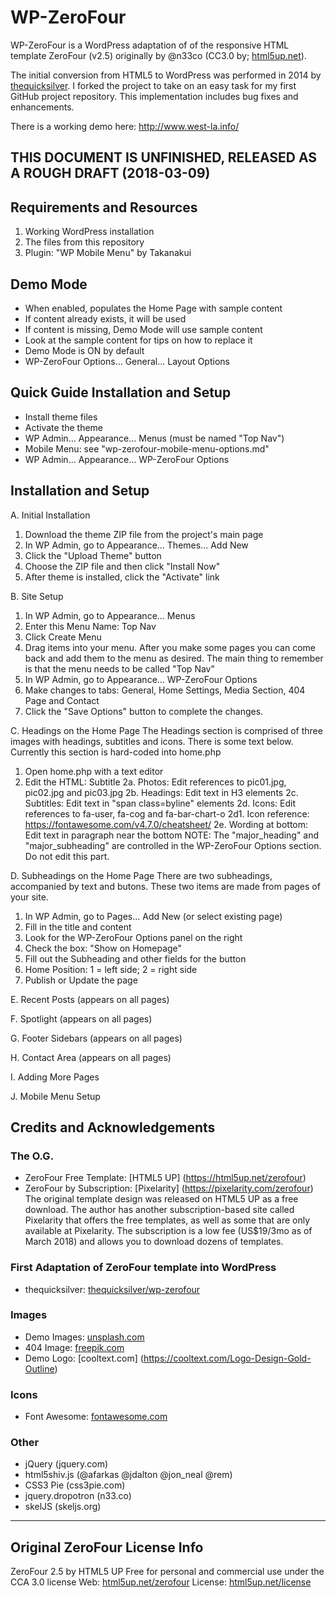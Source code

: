 # WP-ZeroFour

WP-ZeroFour is a WordPress adaptation of of the responsive HTML template ZeroFour (v2.5) originally by @n33co (CC3.0 by; [html5up.net](http://html5up.net/)).

The initial conversion from HTML5 to WordPress was performed in 2014 by [thequicksilver](https://github.com/thequicksilver/). I forked the project to take on an easy task for my first GitHub project repository. This implementation includes bug fixes and enhancements.

There is a working demo here: http://www.west-la.info/

## THIS DOCUMENT IS UNFINISHED, RELEASED AS A ROUGH DRAFT (2018-03-09)

## Requirements and Resources
1. Working WordPress installation
2. The files from this repository
3. Plugin: "WP Mobile Menu" by Takanakui 

## Demo Mode
* When enabled, populates the Home Page with sample content
* If content already exists, it will be used
* If content is missing, Demo Mode will use sample content
* Look at the sample content for tips on how to replace it
* Demo Mode is ON by default
* WP-ZeroFour Options... General... Layout Options

## Quick Guide Installation and Setup
* Install theme files
* Activate the theme
* WP Admin... Appearance... Menus (must be named "Top Nav")
* Mobile Menu: see "wp-zerofour-mobile-menu-options.md"
* WP Admin... Appearance... WP-ZeroFour Options

## Installation and Setup

A. Initial Installation
1. Download the theme ZIP file from the project's main page
2. In WP Admin, go to Appearance... Themes... Add New
3. Click the "Upload Theme" button
4. Choose the ZIP file and then click "Install Now"
5. After theme is installed, click the "Activate" link

B. Site Setup
1. In WP Admin, go to Appearance... Menus
2. Enter this Menu Name: Top Nav
3. Click Create Menu
4. Drag items into your menu. After you make some pages you can come back and add them to the menu as desired. The main thing to remember is that the menu needs to be called "Top Nav"
5. In WP Admin, go to Appearance... WP-ZeroFour Options
6. Make changes to tabs: General, Home Settings, Media Section, 404 Page and Contact
7. Click the "Save Options" button to complete the changes.

C. Headings on the Home Page
The Headings section is comprised of three images with headings, subtitles and icons. There is some text below. Currently this section is hard-coded into home.php
1. Open home.php with a text editor
2. Edit the HTML:
Subtitle
2a. Photos: Edit references to pic01.jpg, pic02.jpg and pic03.jpg
2b. Headings: Edit text in H3 elements
2c. Subtitles: Edit text in "span class=byline" elements
2d. Icons: Edit references to fa-user, fa-cog and fa-bar-chart-o
2d1. Icon reference: https://fontawesome.com/v4.7.0/cheatsheet/
2e. Wording at bottom: Edit text in paragraph near the bottom
NOTE: The "major_heading" and "major_subheading" are controlled in the WP-ZeroFour Options section. Do not edit this part.

D. Subheadings on the Home Page
There are two subheadings, accompanied by text and butons. These two items are made from pages of your site.
1. In WP Admin, go to Pages... Add New (or select existing page)
2. Fill in the title and content
3. Look for the WP-ZeroFour Options panel on the right
4. Check the box: "Show on Homepage"
5. Fill out the Subheading and other fields for the button
6. Home Position: 1 = left side; 2 = right side
7. Publish or Update the page

E. Recent Posts (appears on all pages)

F. Spotlight (appears on all pages)

G. Footer Sidebars (appears on all pages)

H. Contact Area (appears on all pages)

I. Adding More Pages

J. Mobile Menu Setup
 

## Credits and Acknowledgements

### The O.G.
* ZeroFour Free Template: [HTML5 UP] (https://html5up.net/zerofour)
* ZeroFour by Subscription: [Pixelarity] (https://pixelarity.com/zerofour)
The original template design was released on HTML5 UP as a free download. The author has another subscription-based site called Pixelarity that offers the free templates, as well as some that are only available at Pixelarity. The subscription is a low fee (US$19/3mo as of March 2018) and allows you to download dozens of templates.

### First Adaptation of ZeroFour template into WordPress
* thequicksilver: [thequicksilver/wp-zerofour](https://github.com/thequicksilver/wp-zerofour)

### Images
* Demo Images: [unsplash.com](http://unsplash.com)
* 404 Image: [freepik.com](http://freepik.com)
* Demo Logo: [cooltext.com] (https://cooltext.com/Logo-Design-Gold-Outline)

### Icons
* Font Awesome: [fontawesome.com](https://fontawesome.com/)

### Other
* jQuery (jquery.com)
* html5shiv.js (@afarkas @jdalton @jon_neal @rem)
* CSS3 Pie (css3pie.com)
* jquery.dropotron (n33.co)
* skelJS (skeljs.org)

---
## Original ZeroFour License Info

ZeroFour 2.5 by HTML5 UP
Free for personal and commercial use under the CCA 3.0 license Web: [html5up.net/zerofour](http://html5up.net/zerofour)
License: [html5up.net/license](http://html5up.net/license)
